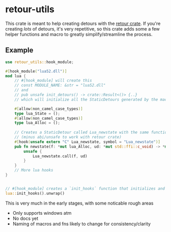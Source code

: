 # retour-utils
This crate is meant to help creating detours with the [retour crate](https://crates.io/crates/retour). If you're creating *lots* of detours, it's very repetitive, so this crate adds some a few helper functions and macro to greatly simplify/streamline the process. 



## Example

```rust
use retour_utils::hook_module;

#[hook_module("lua52.dll")]
mod lua {
    // #[hook_module] will create this
    // const MODULE_NAME: &str = "lua52.dll"
    // and
    // pub unsafe init_detours() -> crate::Result<()> {..}
    // which will initialize all the StaticDetours generated by the macro inside this module

    #[allow(non_camel_case_types)]
    type lua_State = ();
    #[allow(non_camel_case_types)]
    type lua_Alloc = ();
    
    // Creates a StaticDetour called Lua_newstate with the same function type as our function 
    // (minus abi/unsafe to work with retour crate)
    #[hook(unsafe extern "C" Lua_newstate, symbol = "Lua_newstate")]
    pub fn newstate(f: *mut lua_Alloc, ud: *mut std::ffi::c_void) -> *mut lua_State {
        unsafe {
            Lua_newstate.call(f, ud)
        }
    }
    // More lua hooks
}


// #[hook_module] creates a `init_hooks` function that initializes and enables all the hooks
lua::init_hooks().unwrap()
```

This is very much in the early stages, with some noticable rough areas
- Only supports windows atm
- No docs yet
- Naming of macros and fns likely to change for consistency/clarity
